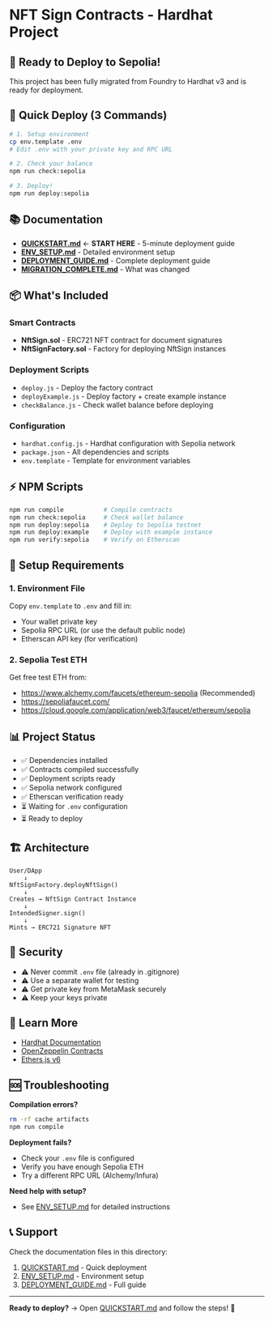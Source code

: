 # NFT Sign Contracts - Hardhat Project

## 🎉 Ready to Deploy to Sepolia!

This project has been fully migrated from Foundry to Hardhat v3 and is ready for deployment.

## 🚀 Quick Deploy (3 Commands)

```bash
# 1. Setup environment
cp env.template .env
# Edit .env with your private key and RPC URL

# 2. Check your balance
npm run check:sepolia

# 3. Deploy!
npm run deploy:sepolia
```

## 📚 Documentation

- **[QUICKSTART.md](./QUICKSTART.md)** ← **START HERE** - 5-minute deployment guide
- **[ENV_SETUP.md](./ENV_SETUP.md)** - Detailed environment setup
- **[DEPLOYMENT_GUIDE.md](./DEPLOYMENT_GUIDE.md)** - Complete deployment guide
- **[MIGRATION_COMPLETE.md](./MIGRATION_COMPLETE.md)** - What was changed

## 📦 What's Included

### Smart Contracts
- **NftSign.sol** - ERC721 NFT contract for document signatures
- **NftSignFactory.sol** - Factory for deploying NftSign instances

### Deployment Scripts
- `deploy.js` - Deploy the factory contract
- `deployExample.js` - Deploy factory + create example instance
- `checkBalance.js` - Check wallet balance before deploying

### Configuration
- `hardhat.config.js` - Hardhat configuration with Sepolia network
- `package.json` - All dependencies and scripts
- `env.template` - Template for environment variables

## ⚡ NPM Scripts

```bash
npm run compile           # Compile contracts
npm run check:sepolia     # Check wallet balance
npm run deploy:sepolia    # Deploy to Sepolia testnet
npm run deploy:example    # Deploy with example instance
npm run verify:sepolia    # Verify on Etherscan
```

## 🔧 Setup Requirements

### 1. Environment File
Copy `env.template` to `.env` and fill in:
- Your wallet private key
- Sepolia RPC URL (or use the default public node)
- Etherscan API key (for verification)

### 2. Sepolia Test ETH
Get free test ETH from:
- https://www.alchemy.com/faucets/ethereum-sepolia (Recommended)
- https://sepoliafaucet.com/
- https://cloud.google.com/application/web3/faucet/ethereum/sepolia

## 📊 Project Status

- ✅ Dependencies installed
- ✅ Contracts compiled successfully
- ✅ Deployment scripts ready
- ✅ Sepolia network configured
- ✅ Etherscan verification ready
- ⏳ Waiting for `.env` configuration
- ⏳ Ready to deploy

## 🏗️ Architecture

```
User/DApp
    ↓
NftSignFactory.deployNftSign()
    ↓
Creates → NftSign Contract Instance
    ↓
IntendedSigner.sign()
    ↓
Mints → ERC721 Signature NFT
```

## 🔐 Security

- ⚠️ Never commit `.env` file (already in .gitignore)
- ⚠️ Use a separate wallet for testing
- ⚠️ Get private key from MetaMask securely
- ⚠️ Keep your keys private

## 📖 Learn More

- [Hardhat Documentation](https://hardhat.org/docs)
- [OpenZeppelin Contracts](https://docs.openzeppelin.com/)
- [Ethers.js v6](https://docs.ethers.org/v6/)

## 🆘 Troubleshooting

**Compilation errors?**
```bash
rm -rf cache artifacts
npm run compile
```

**Deployment fails?**
- Check your `.env` file is configured
- Verify you have enough Sepolia ETH
- Try a different RPC URL (Alchemy/Infura)

**Need help with setup?**
- See [ENV_SETUP.md](./ENV_SETUP.md) for detailed instructions

## 📞 Support

Check the documentation files in this directory:
1. [QUICKSTART.md](./QUICKSTART.md) - Quick deployment
2. [ENV_SETUP.md](./ENV_SETUP.md) - Environment setup
3. [DEPLOYMENT_GUIDE.md](./DEPLOYMENT_GUIDE.md) - Full guide

---

**Ready to deploy?** → Open [QUICKSTART.md](./QUICKSTART.md) and follow the steps! 🚀
